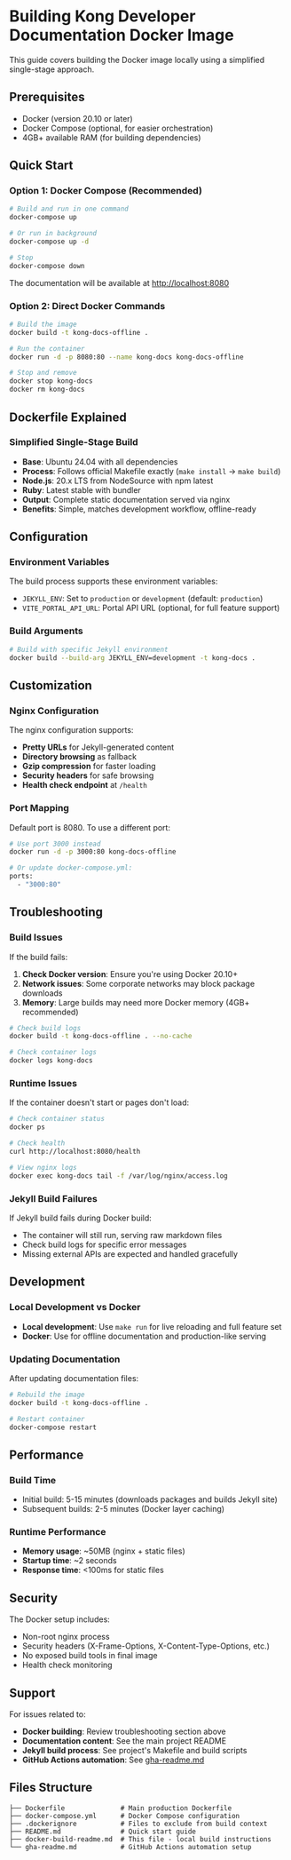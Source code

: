 # Building Kong Developer Documentation Docker Image

This guide covers building the Docker image locally using a simplified single-stage approach.

## Prerequisites

- Docker (version 20.10 or later)  
- Docker Compose (optional, for easier orchestration)
- 4GB+ available RAM (for building dependencies)

## Quick Start

### Option 1: Docker Compose (Recommended)

```bash
# Build and run in one command
docker-compose up

# Or run in background
docker-compose up -d

# Stop
docker-compose down
```

The documentation will be available at [http://localhost:8080](http://localhost:8080)

### Option 2: Direct Docker Commands

```bash
# Build the image
docker build -t kong-docs-offline .

# Run the container
docker run -d -p 8080:80 --name kong-docs kong-docs-offline

# Stop and remove
docker stop kong-docs
docker rm kong-docs
```

## Dockerfile Explained

### Simplified Single-Stage Build
- **Base**: Ubuntu 24.04 with all dependencies
- **Process**: Follows official Makefile exactly (`make install` → `make build`)
- **Node.js**: 20.x LTS from NodeSource with npm latest
- **Ruby**: Latest stable with bundler
- **Output**: Complete static documentation served via nginx
- **Benefits**: Simple, matches development workflow, offline-ready

## Configuration

### Environment Variables

The build process supports these environment variables:

- `JEKYLL_ENV`: Set to `production` or `development` (default: `production`)
- `VITE_PORTAL_API_URL`: Portal API URL (optional, for full feature support)

### Build Arguments

```bash
# Build with specific Jekyll environment
docker build --build-arg JEKYLL_ENV=development -t kong-docs .
```

## Customization

### Nginx Configuration

The nginx configuration supports:
- **Pretty URLs** for Jekyll-generated content
- **Directory browsing** as fallback
- **Gzip compression** for faster loading
- **Security headers** for safe browsing
- **Health check endpoint** at `/health`

### Port Mapping

Default port is 8080. To use a different port:

```bash
# Use port 3000 instead
docker run -d -p 3000:80 kong-docs-offline

# Or update docker-compose.yml:
ports:
  - "3000:80"
```

## Troubleshooting

### Build Issues

If the build fails:

1. **Check Docker version**: Ensure you're using Docker 20.10+
2. **Network issues**: Some corporate networks may block package downloads
3. **Memory**: Large builds may need more Docker memory (4GB+ recommended)

```bash
# Check build logs
docker build -t kong-docs-offline . --no-cache

# Check container logs
docker logs kong-docs
```

### Runtime Issues

If the container doesn't start or pages don't load:

```bash
# Check container status
docker ps

# Check health
curl http://localhost:8080/health

# View nginx logs
docker exec kong-docs tail -f /var/log/nginx/access.log
```

### Jekyll Build Failures

If Jekyll build fails during Docker build:
- The container will still run, serving raw markdown files
- Check build logs for specific error messages
- Missing external APIs are expected and handled gracefully

## Development

### Local Development vs Docker

- **Local development**: Use `make run` for live reloading and full feature set
- **Docker**: Use for offline documentation and production-like serving

### Updating Documentation

After updating documentation files:

```bash
# Rebuild the image
docker build -t kong-docs-offline .

# Restart container
docker-compose restart
```

## Performance

### Build Time
- Initial build: 5-15 minutes (downloads packages and builds Jekyll site)
- Subsequent builds: 2-5 minutes (Docker layer caching)

### Runtime Performance
- **Memory usage**: ~50MB (nginx + static files)
- **Startup time**: ~2 seconds
- **Response time**: <100ms for static files

## Security

The Docker setup includes:
- Non-root nginx process
- Security headers (X-Frame-Options, X-Content-Type-Options, etc.)
- No exposed build tools in final image
- Health check monitoring

## Support

For issues related to:
- **Docker building**: Review troubleshooting section above
- **Documentation content**: See the main project README
- **Jekyll build process**: See project's Makefile and build scripts
- **GitHub Actions automation**: See [gha-readme.md](gha-readme.md)

## Files Structure

```
├── Dockerfile              # Main production Dockerfile
├── docker-compose.yml      # Docker Compose configuration
├── .dockerignore           # Files to exclude from build context
├── README.md               # Quick start guide
├── docker-build-readme.md  # This file - local build instructions
└── gha-readme.md           # GitHub Actions automation setup
```